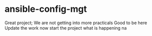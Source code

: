 # ansible-config-mgt
Great project; We are not getting into more practicals
Good to be here
Update the work now
start the project
what is happening na
